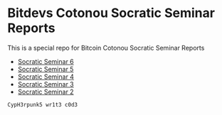 # Bitdevs Cotonou Socratic Seminar Reports

This is a special repo for Bitcoin Cotonou Socratic Seminar Reports

- [Socratic Seminar 6](./Socratic-Seminar-6)
- [Socratic Seminar 5](./Socratic-Seminar-5)
- [Socratic Seminar 4](./Socratic-Seminar-4)
- [Socratic Seminar 3](./Socratic-Seminar-3)
- [Socratic Seminar 2](./Socratic-Seminar-2)

<code>CypH3rpunk5 wr1t3 c0d3</code>

